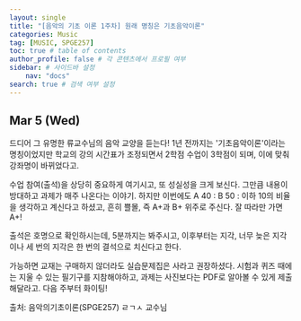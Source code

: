 ```yaml
---
layout: single
title: "[음악의 기초 이론 1주차] 원래 명칭은 기초음악이론"
categories: Music
tag: [MUSIC, SPGE257]
toc: true # table of contents
author_profile: false # 각 콘텐츠에서 프로필 여부
sidebar: # 사이드바 설정
    nav: "docs"
search: true # 검색 여부 설정
---
```

<head>
    <!-- Latex -->
    <script src="https://cdn.mathjax.org/mathjax/latest/MathJax.js?config=TeX-AMS-MML_HTMLorMML" type="text/javascript"></script>
</head>
<style>
    th, td {
        text-align: center;
    }
    .r {
        color: red;
    }
</style>

## Mar 5 (Wed)

드디어 그 유명한 류교수님의 음악 교양을 듣는다! 1년 전까지는 '기초음악이론'이라는 명칭이었지만 학교의 강의 시간표가 조정되면서 2학점 수업이 3학점이 되며, 이에 맞춰 강좌명이 바뀌었다고.

수업 참여(출석)을 상당히 중요하게 여기시고, 또 성실성을 크게 보신다. 그만큼 내용이 방대하고 과제가 매주 나온다는 이야기. 하지만 이번에도 A 40 : B 50 : 이하 10의 비율을 생각하고 계신다고 하셨고, 흔히 쁠몰, 즉 A+과 B+ 위주로 주신다. 잘 따라만 가면 A+!

출석은 호명으로 확인하시는데, 5분까지는 봐주시고, 이후부터는 지각, 너무 늦은 지각이나 세 번의 지각은 한 번의 결석으로 치신다고 한다.

가능하면 교재는 구매하지 않더라도 실습문제집은 사라고 권장하셨다. 시험과 퀴즈 때에는 지울 수 있는 필기구를 지참해야하고, 과제는 사진보다는 PDF로 알아볼 수 있게 제출해달라고. 다음 주부터 화이팅!


출처: 음악의기초이론(SPGE257) ㄹㄱㅅ 교수님